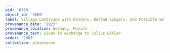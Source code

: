 ```yaml
---
pid: '6360'
object_id: '3869'
label: Village Landscape with Dancers, Ballad Singers, and Possible Self Portrait
provenance_date: '1923'
provenance_location: Germany, Munich
provenance_text: Given in exchange to Julius Böhler
order: '2083'
collection: provenance
---
```

